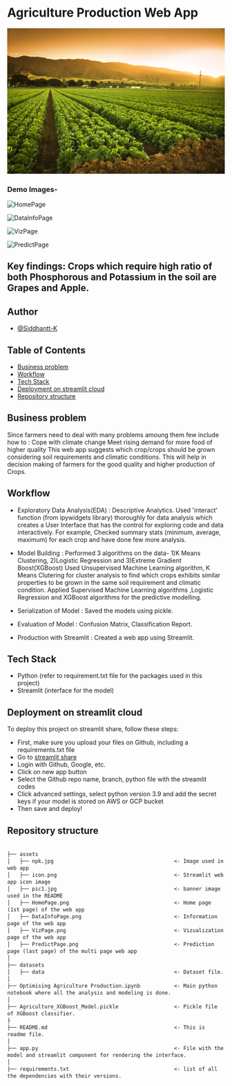 # Agriculture Production Web App

![pic1](assets/pic1.jpg)


### Demo Images-

![HomePage](https://user-images.githubusercontent.com/87244972/180976973-fde76cc8-2591-4996-8455-f33dcd662a78.PNG)

![DataInfoPage](https://user-images.githubusercontent.com/87244972/180977660-6386f99d-f12e-4983-abce-3e95870f2fa3.PNG)

![VizPage](https://user-images.githubusercontent.com/87244972/180977690-b5a6d3a8-4610-4e7b-8fa3-60f19c44e88a.PNG)

![PredictPage](https://user-images.githubusercontent.com/87244972/180977708-3acf35e8-82a0-4a54-90e1-5482eba1c4e9.PNG)


## Key findings: Crops which require high ratio of both Phosphorous and Potassium in the soil are Grapes and Apple.


## Author

- [@Siddhantt-K](https://www.github.com/Siddhantt-K)

## Table of Contents

  - [Business problem](#business-problem)
  - [Workflow](#workflow)
  - [Tech Stack](#tech-stack)
  - [Deployment on streamlit cloud](#deployment-on-streamlit-cloud)
  - [Repository structure](#repository-structure)


## Business problem

Since farmers need to deal with many problems amoung them few include how to :
        Cope with climate change
        Meet rising demand for more food of higher quality 
This web app suggests which crop/crops should be grown considering soil requirements and climatic conditions. This will help in decision making of farmers for the good quality and higher production of Crops. 


## Workflow

- Exploratory Data Analysis(EDA) : Descriptive Analytics.
                                   Used 'interact' function (from ipywidgets library) thoroughly for data analysis which creates a User Interface that has the control for exploring code and data interactively.
                                   For example, Checked summary stats (minimum, average, maximum) for each crop and have done few more analysis.

- Model Building : Performed 3 algorithms on the data- 1)K Means Clustering, 2)Logistic Regression and 3)Extreme Gradient Boost(XGBoost)
                   Used Unsupervised Machine Learning algorithm, K Means Clutering for cluster analysis to find which crops exhibits similar properties to be grown in the same soil requirement and climatic condition.
                   Applied Supervised Machine Learning algorithms ,Logistic Regression and XGBoost algorithms for the predictive modelling. 

- Serialization of Model : Saved the models using pickle.

- Evaluation of Model : Confusion Matrix, Classification Report.

- Production with Streamlit : Created a web app using Streamlit.


## Tech Stack

- Python (refer to requirement.txt file for the packages used in this project)
- Streamlit (interface for the model)


## Deployment on streamlit cloud

To deploy this project on streamlit share, follow these steps:

- First, make sure you upload your files on Github, including a requirements.txt file
- Go to [streamlit share](https://share.streamlit.io/)
- Login with Github, Google, etc.
- Click on new app button
- Select the Github repo name, branch, python file with the streamlit codes
- Click advanced settings, select python version 3.9 and add the secret keys if your model is stored on AWS or GCP bucket
- Then save and deploy!

## Repository structure

```

├── assets
│   ├── npk.jpg                                       <- Image used in web app
│   ├── icon.png                                      <- Streamlit web app icon image
│   ├── pic1.jpg                                      <- banner image used in the README
│   ├── HomePage.png                                  <- Home page (1st page) of the web app
│   ├── DataInfoPage.png                              <- Information page of the web app
│   ├── VizPage.png                                   <- Vizualization page of the web app
│   ├── PredictPage.png                               <- Prediction page (last page) of the multi page web app
│
├── datasets
│   ├── data                                          <- Dataset file.
│ 
├── Optimising Agriculture Production.ipynb           <- Main python notebook where all the analysis and modeling is done.
│
├── Agriculture_XGBoost_Model.pickle                  <- Pickle file of XGBoost classifier.
├
├── README.md                                         <- This is readme file.
│
├── app.py                                            <- File with the model and streamlit component for rendering the interface.
│
├── requirements.txt                                  <- list of all the dependencies with their versions.

```
